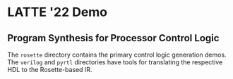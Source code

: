 # LATTE '22 Demo

## Program Synthesis for Processor Control Logic

The `rosette` directory contains the primary control logic generation demos. The
`verilog` and `pyrtl` directories have tools for translating the respective HDL
to the Rosette-based IR.
